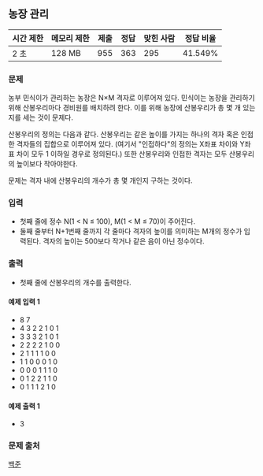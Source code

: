 ## 농장 관리
 
|시간 제한|	메모리 제한|	제출|	정답|	맞힌 사람|	정답 비율|
|---|---|---|---|---|---|
|2 초|	128 MB|	955|	363|	295|	41.549%|

### 문제
농부 민식이가 관리하는 농장은 N×M 격자로 이루어져 있다. 민식이는 농장을 관리하기 위해 산봉우리마다 경비원를 배치하려 한다. 이를 위해 농장에 산봉우리가 총 몇 개 있는지를 세는 것이 문제다.

산봉우리의 정의는 다음과 같다. 산봉우리는 같은 높이를 가지는 하나의 격자 혹은 인접한 격자들의 집합으로 이루어져 있다. (여기서 "인접하다"의 정의는 X좌표 차이와 Y좌표 차이 모두 1 이하일 경우로 정의된다.) 또한 산봉우리와 인접한 격자는 모두 산봉우리의 높이보다 작아야한다.

문제는 격자 내에 산봉우리의 개수가 총 몇 개인지 구하는 것이다.

### 입력
- 첫째 줄에 정수 N(1 < N ≤ 100), M(1 < M ≤ 70)이 주어진다. 
- 둘째 줄부터 N+1번째 줄까지 각 줄마다 격자의 높이를 의미하는 M개의 정수가 입력된다. 격자의 높이는 500보다 작거나 같은 음이 아닌 정수이다.

### 출력
- 첫째 줄에 산봉우리의 개수를 출력한다.

#### 예제 입력 1 
- 8 7
- 4 3 2 2 1 0 1
- 3 3 3 2 1 0 1
- 2 2 2 2 1 0 0
- 2 1 1 1 1 0 0
- 1 1 0 0 0 1 0
- 0 0 0 1 1 1 0
- 0 1 2 2 1 1 0
- 0 1 1 1 2 1 0
#### 예제 출력 1 
- 3

### 문제 출처
[백준](https://www.acmicpc.net/problem/1245)